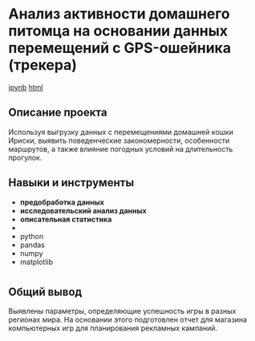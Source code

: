 # Анализ активности домашнего питомца на основании данных перемещений с GPS-ошейника (трекера)

<a id="myhref" href="https://github.com/olgakozlova92/Portfolio/blob/main/Computer%20Games/P5.ipynb">ipynb</a> <a id="myhref" href="https://github.com/olgakozlova92/Portfolio/blob/main/Computer%20Games/P5.html">html</a>

## Описание проекта

Используя выгрузку данных с перемещениями домашней кошки Ириски, выявить поведенческие закономерности, особенности маршрутов, а также влияние погодных условий на длительность прогулок.


## Навыки и инструменты

- **предобработка данных**
- **исследовательский анализ данных**
- **описательная статистика**
- 
- python
- pandas
- numpy
- matplotlib

#

## Общий вывод

Выявлены параметры, определяющие успешность игры в разных регионах мира. На
основании этого подготовлен отчет для магазина компьютерных игр для планирования
рекламных кампаний.

